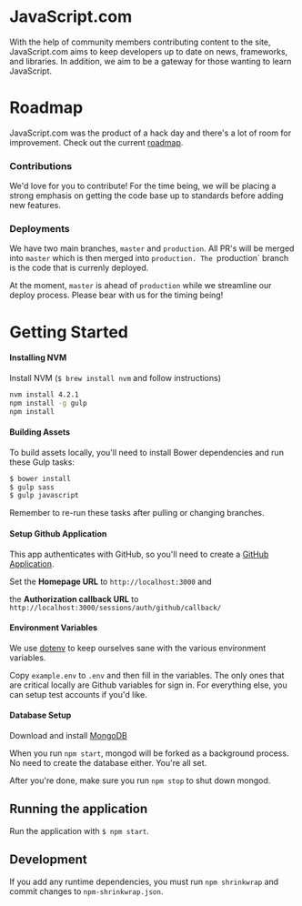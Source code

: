 # JavaScript.com

With the help of community members contributing content to the site,
JavaScript.com aims to keep developers up to date on news, frameworks, and libraries.
In addition, we aim to be a gateway for those wanting to learn JavaScript.

# Roadmap
JavaScript.com was the product of a hack day and there's a lot of room for
improvement. Check out the current [roadmap](https://github.com/codeschool/JavaScript.com/milestones/v2).

### Contributions
We'd love for you to contribute! For the time being, we will be placing a strong
emphasis on getting the code base up to standards before adding new features.

### Deployments
We have two main branches, `master` and `production`. All PR's will be merged
into `master` which is then merged into `production. The `production` branch is
the code that is currenly deployed.

At the moment, `master` is ahead of `production` while we streamline our deploy
process. Please bear with us for the timing being!


# Getting Started
#### Installing NVM
Install NVM (`$ brew install nvm` and follow instructions)

```bash
nvm install 4.2.1
npm install -g gulp
npm install
```

#### Building Assets

To build assets locally, you'll need to install Bower dependencies and run these Gulp tasks:

```bash
$ bower install
$ gulp sass
$ gulp javascript
```
Remember to re-run these tasks after pulling or changing branches.

#### Setup Github Application
This app authenticates with GitHub, so you'll need to create a
[GitHub Application](https://github.com/settings/applications/new).

Set the **Homepage URL** to `http://localhost:3000` and

the **Authorization callback URL** to `http://localhost:3000/sessions/auth/github/callback/`


#### Environment Variables
We use [dotenv](https://github.com/motdotla/dotenv) to keep ourselves sane with
the various environment variables. 

Copy `example.env` to `.env` and then fill in the variables. The only ones
that are critical locally are Github variables for sign in. For everything else,
you can setup test accounts if you'd like.

#### Database Setup
Download and install [MongoDB](https://www.mongodb.org/downloads)

When you run `npm start`, mongod will be forked as a background process. No need
to create the database either. You're all set.

After you're done, make sure you run `npm stop` to shut down mongod.

## Running the application

Run the application with `$ npm start`.

## Development

If you add any runtime dependencies, you must run `npm shrinkwrap` and
commit changes to `npm-shrinkwrap.json`.



